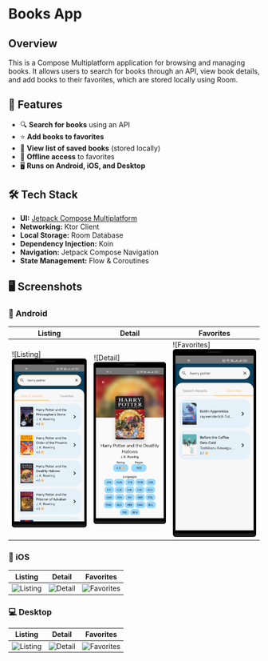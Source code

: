 # Books App 

## Overview
This is a Compose Multiplatform application for browsing and managing books. It allows users to search for books through an API, view book details, and add books to their favorites, which are stored locally using Room.


## 🚀 Features
- 🔍 **Search for books** using an API
- ⭐ **Add books to favorites**
- 📜 **View list of saved books** (stored locally)
- 💾 **Offline access** to favorites
- 🖥️ **Runs on Android, iOS, and Desktop**

## 🛠 Tech Stack
- **UI:** [Jetpack Compose Multiplatform](https://github.com/JetBrains/compose-multiplatform)
- **Networking:** Ktor Client
- **Local Storage:** Room Database
- **Dependency Injection:** Koin
- **Navigation:** Jetpack Compose Navigation
- **State Management:** Flow & Coroutines

## 🖥️ Screenshots

### 📱 Android
| Listing | Detail                                         | Favorites                                              |
|---------|------------------------------------------------|--------------------------------------------------------|
| ![Listing]<img src="screenshots/android-book-listing.png" width="200"> | ![Detail]<img src="screenshots/android-book-detail.png" width="200"> | ![Favorites]<img src="screenshots/android-favorite-listing.png" width="200"> |

### 🍏 iOS
| Listing | Detail | Favorites |
|---------|--------|----------|
| ![Listing](screenshots/ios_listing.png) | ![Detail](screenshots/ios_detail.png) | ![Favorites](screenshots/ios_favorites.png) |

### 💻 Desktop
| Listing | Detail | Favorites |
|---------|--------|----------|
| ![Listing](screenshots/desktop_listing.png) | ![Detail](screenshots/desktop_detail.png) | ![Favorites](screenshots/desktop_favorites.png) |